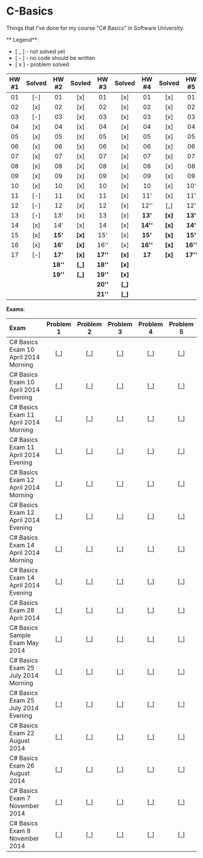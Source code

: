 C-Basics
========
Things that I've done for my course "C# Basics" in Software University.

** Legend**:
- [ _ ] - not solved yet
- [ - ] - no code should be written
- [ x ] - problem solved

|HW #1|Solved|HW #2| Sovled |HW #3|Solved|HW #4|Solved|HW #5|Solved|
|:-:|:-:|:----:|:-----:|:------:|:-----:|:------:|:-----:|:------:|:-----:|
|01 |[-]|01      |[x]    |01      |[x]    |01      |[x]    |01      |[x]    |
|02 |[x]|02      |[x]    |02      |[x]    |02      |[x]    |02      |[x]    |
|03 |[-]|03      |[x]    |03      |[x]    |03      |[x]    |03      |[x]    |
|04 |[x]|04      |[x]    |04      |[x]    |04      |[x]    |04      |[x]    |
|05 |[x]|05      |[x]    |05      |[x]    |05      |[x]    |05      |[x]    |
|06 |[x]|06      |[x]    |06      |[x]    |06      |[x]    |06      |[x]    |
|07 |[x]|07      |[x]    |07      |[x]    |07      |[x]    |07      |[x]    |
|08 |[x]|08      |[x]    |08      |[x]    |08      |[x]    |08      |[x]    |
|09 |[x]|09      |[x]    |09      |[x]    |09      |[x]    |09      |[x]    |
|10 |[x]|10      |[x]    |10      |[x]    |10      |[x]    |10'     |[x]    |
|11 |[-]|11      |[x]    |11      |[x]    |11'     |[x]    |11'     |[x]    |
|12 |[-]|12      |[x]    |12      |[x]    |12''    |[_]    |12'     |[_]    |
|13 |[-]|13'     |[x]    |13      |[x]    |**13'** |**[x]**|**13'** |**[x]**|
|14 |[x]|14'     |[x]    |14      |[x]    |**14''**|**[x]**|**14'** |**[_]**|
|15 |[x]|**15'** |**[x]**|15'     |[x]    |**15'** |**[x]**|**15'** |**[_]**|
|16 |[x]|**16'** |**[x]**|16''    |[x]    |**16''**|**[x]**|**16''**|**[_]**|
|17 |[-]|**17'** |**[x]**|**17''**|**[x]**|**17**  |**[x]**|**17''**|**[_]**|
|   |   |**18''**|**[_]**|**18''**|**[x]**|        |       |        |       |
|   |   |**19''**|**[_]**|**19''**|**[x]**|        |       |        |       |
|   |   |        |       |**20''**|**[_]**|        |       |        |       |
|   |   |        |       |**21''**|**[_]**|        |       |        |       |



**Exams**:

|Exam|Problem 1|Problem 2|Problem 3|Problem 4|Problem 5|
|:---|:-------:|:-------:|:-------:|:-------:|:-------:|
|C# Basics Exam 10 April 2014 Morning| [_] | [_] | [_] | [_] | [_] |
|C# Basics Exam 10 April 2014 Evening| [_] | [_] | [_] | [_] | [_] |
|C# Basics Exam 11 April 2014 Morning| [_] | [_] | [_] | [_] | [_] |
|C# Basics Exam 11 April 2014 Evening| [_] | [_] | [_] | [_] | [_] |
|C# Basics Exam 12 April 2014 Morning| [_] | [_] | [_] | [_] | [_] |
|C# Basics Exam 12 April 2014 Evening| [_] | [_] | [_] | [_] | [_] |
|C# Basics Exam 14 April 2014 Morning| [_] | [_] | [_] | [_] | [_] |
|C# Basics Exam 14 April 2014 Evening| [_] | [_] | [_] | [_] | [_] |
|C# Basics Exam 28 April 2014| [_] | [_] | [_] | [_] | [_] |
|C# Basics Sample Exam May 2014| [_] | [_] | [_] | [_] | [_] |
|C# Basics Exam 25 July 2014 Morning| [_] | [_] | [_] | [_] | [_] |
|C# Basics Exam 25 July 2014 Evening| [_] | [_] | [_] | [_] | [_] |
|C# Basics Exam 22 August 2014| [_] | [_] | [_] | [_] | [_] |
|C# Basics Exam 26 August 2014| [_] | [_] | [_] | [_] | [_] |
|C# Basics Exam 7 November 2014| [_] | [_] | [_] | [_] | [_] |
|C# Basics Exam 8 November 2014| [_] | [_] | [_] | [_] | [_] |
